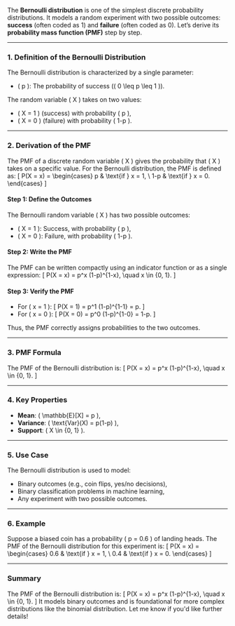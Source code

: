 The **Bernoulli distribution** is one of the simplest discrete probability distributions. It models a random experiment with two possible outcomes: **success** (often coded as 1) and **failure** (often coded as 0). Let’s derive its **probability mass function (PMF)** step by step.

---

### **1. Definition of the Bernoulli Distribution**
The Bernoulli distribution is characterized by a single parameter:
- \( p \): The probability of success (\( 0 \leq p \leq 1 \)).

The random variable \( X \) takes on two values:
- \( X = 1 \) (success) with probability \( p \),
- \( X = 0 \) (failure) with probability \( 1-p \).

---

### **2. Derivation of the PMF**
The PMF of a discrete random variable \( X \) gives the probability that \( X \) takes on a specific value. For the Bernoulli distribution, the PMF is defined as:
\[
P(X = x) = 
\begin{cases}
p & \text{if } x = 1, \\
1-p & \text{if } x = 0.
\end{cases}
\]

#### **Step 1: Define the Outcomes**
The Bernoulli random variable \( X \) has two possible outcomes:
- \( X = 1 \): Success, with probability \( p \),
- \( X = 0 \): Failure, with probability \( 1-p \).

#### **Step 2: Write the PMF**
The PMF can be written compactly using an indicator function or as a single expression:
\[
P(X = x) = p^x (1-p)^{1-x}, \quad x \in \{0, 1\}.
\]

#### **Step 3: Verify the PMF**
- For \( x = 1 \):
  \[
  P(X = 1) = p^1 (1-p)^{1-1} = p.
  \]
- For \( x = 0 \):
  \[
  P(X = 0) = p^0 (1-p)^{1-0} = 1-p.
  \]

Thus, the PMF correctly assigns probabilities to the two outcomes.

---

### **3. PMF Formula**
The PMF of the Bernoulli distribution is:
\[
P(X = x) = p^x (1-p)^{1-x}, \quad x \in \{0, 1\}.
\]

---

### **4. Key Properties**
- **Mean**: \( \mathbb{E}[X] = p \),
- **Variance**: \( \text{Var}(X) = p(1-p) \),
- **Support**: \( X \in \{0, 1\} \).

---

### **5. Use Case**
The Bernoulli distribution is used to model:
- Binary outcomes (e.g., coin flips, yes/no decisions),
- Binary classification problems in machine learning,
- Any experiment with two possible outcomes.

---

### **6. Example**
Suppose a biased coin has a probability \( p = 0.6 \) of landing heads. The PMF of the Bernoulli distribution for this experiment is:
\[
P(X = x) = 
\begin{cases}
0.6 & \text{if } x = 1, \\
0.4 & \text{if } x = 0.
\end{cases}
\]

---

### **Summary**
The PMF of the Bernoulli distribution is:
\[
P(X = x) = p^x (1-p)^{1-x}, \quad x \in \{0, 1\}.
\]
It models binary outcomes and is foundational for more complex distributions like the binomial distribution. Let me know if you'd like further details!
